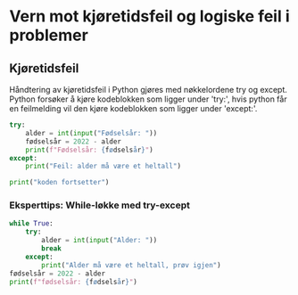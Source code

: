 # Vern mot kjøretidsfeil og logiske feil i problemer

## Kjøretidsfeil

Håndtering av kjøretidsfeil i Python gjøres med nøkkelordene try og except.
Python forsøker å kjøre kodeblokken som ligger under 'try:', hvis python får en feilmelding vil den kjøre kodeblokken som ligger under 'except:'.

````python
try:
    alder = int(input("Fødselsår: "))
    fødselsår = 2022 - alder
    print(f"Fødselsår: {fødselsår}")
except:
    print("Feil: alder må være et heltall")

print("koden fortsetter")
````

### Eksperttips: While-løkke med try-except

````python
while True:
    try:
        alder = int(input("Alder: "))
        break
    except:
        print("Alder må være et heltall, prøv igjen")
fødselsår = 2022 - alder
print(f"fødselsår: {fødselsår}")
````